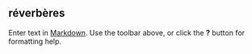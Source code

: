 ## réverbères

Enter text in [Markdown](http://daringfireball.net/projects/markdown/). Use the toolbar above, or click the **?** button for formatting help.
